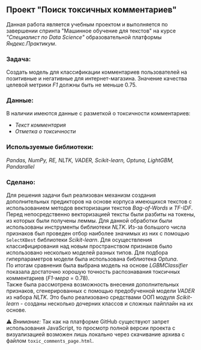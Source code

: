 ## Проект "Поиск токсичных комментариев"
Данная работа является учебным проектом и выполняется по завершении спринта "Машинное обучение для текстов"  на курсе _"Специалист по Data Science"_ образовательной платформы _Яндекс.Практикум_.    

### Задача:
Создать модель для классификации комментариев пользователей на позитивные и негативные для интернет-магазина. Значение качества целевой метрики _F1_ должны быть не меньше 0.75. 
### Данные:
В наличии имеются данные с разметкой о токсичности комментариев:  
- _Текст комментария_
- _Отметка о токсичности_
### Используемые библиотеки:  
*Pandas, NumPy, RE, NLTK, VADER, Scikit-learn, Optuna, LightGBM, Pandarallel*
### Сделано:
Для решения задачи был реализован механизм создания дополнительных предикторов на основе корпуса имеющихся текстов с использованием методов векторизации текстов _Bag-of-Words_ и _TF-IDF_. Перед непосредственно векторизацией тексты были разбиты на токены, из которых были получены леммы. Для данной обработки были использованы инструменты библиотеки _NLTK_. Из-за большого числа признаков был проведен отбор наиболее значимых из них с помощью `SelectKBest` библиотеки _Scikit-learn_. Для осуществления классифицирования над новым пространством признаков было использовано несколько моделей разных типов. Для подбора гиперпараметров модели была использована библиотека _Optuna_.  
По итогам сравнения была выбрана модель на основе _LGBMClassifier_ показала достаточно хорошую точность распознавания токсичных комментариев (_F1-мера_ = 0.78).  
Также была рассмотрена возможность внесения дополнительных признаков, сгенерированных с помощью предобученной модели _VADER_ из набора _NLTK_. Это было реализовано средствами ООП модуля _Scikit-learn_ - созданы несколько дочерних классов и сложных пайплайн на их основе.  

⚠ _Внимание:_ Так как на платформе GitHub существуют запрет использования JavaScript, то просмотр полной версии проекта с визуализацией возможен лишь локально через скачивание архива с файлом `toxic_comments_page.html`.
